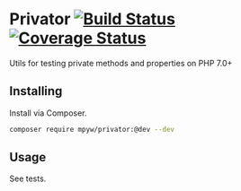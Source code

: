 # Privator [![Build Status](https://travis-ci.org/mpyw/privator.svg?branch=master)](https://travis-ci.org/mpyw/privator) [![Coverage Status](https://coveralls.io/repos/github/mpyw/privator/badge.svg?branch=master)](https://coveralls.io/github/mpyw/privator?branch=master)

Utils for testing private methods and properties on PHP 7.0+

## Installing

Install via Composer.

```sh
composer require mpyw/privator:@dev --dev
```

## Usage

See tests.
